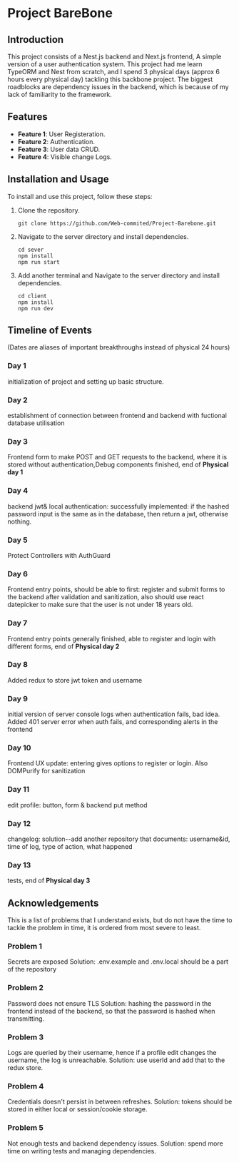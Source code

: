 # Project BareBone

## Introduction

This project consists of a Nest.js backend and Next.js frontend, A simple version of a user authentication system.
This project had me learn TypeORM and Nest from scratch, and I spend 3 physical days (approx 6 hours every physical day) tackling this backbone project.
The biggest roadblocks are dependency issues in the backend, which is because of my lack of familiarity to the framework.

## Features

- **Feature 1**: User Registeration.
- **Feature 2**: Authentication.
- **Feature 3**: User data CRUD.
- **Feature 4**: Visible change Logs.

## Installation and Usage

To install and use this project, follow these steps:

1. Clone the repository.
   ```
   git clone https://github.com/Web-commited/Project-Barebone.git
   ```
2. Navigate to the server directory and install dependencies.
   ```
   cd sever
   npm install
   npm run start
   ```
3. Add another terminal and Navigate to the server directory and install dependencies.
   ```
   cd client
   npm install
   npm run dev
   ```

## Timeline of Events

(Dates are aliases of important breakthroughs instead of physical 24 hours)

### Day 1

initialization of project and setting up basic structure.

### Day 2

establishment of connection between frontend and backend with fuctional database utilisation

### Day 3

Frontend form to make POST and GET requests to the backend, where it is stored without authentication,Debug components finished, end of **Physical day 1**

### Day 4

backend jwt& local authentication: successfully implemented: if the hashed password input is the same as in the database, then return a jwt, otherwise nothing.

### Day 5

Protect Controllers with AuthGuard

### Day 6

Frontend entry points, should be able to first: register and submit forms to the backend after validation and sanitization, also should use react datepicker to make sure that the user is not under 18 years old.

### Day 7

Frontend entry points generally finished, able to register and login with different forms, end of **Physical day 2**

### Day 8

Added redux to store jwt token and username

### Day 9

initial version of server console logs when authentication fails, bad idea. Added 401 server error when auth fails, and corresponding alerts in the frontend

### Day 10

Frontend UX update: entering gives options to register or login.
Also DOMPurify for sanitization

### Day 11

edit profile: button, form & backend put method

### Day 12

changelog: solution--add another repository that documents: username&id, time of log, type of action, what happened

### Day 13

tests, end of **Physical day 3**

## Acknowledgements

This is a list of problems that I understand exists, but do not have the time to tackle the problem in time, it is ordered from most severe to least.

### Problem 1

Secrets are exposed
Solution: .env.example and .env.local should be a part of the repository

### Problem 2

Password does not ensure TLS
Solution: hashing the password in the frontend instead of the backend, so that the password is hashed when transmitting.

### Problem 3

Logs are queried by their username, hence if a profile edit changes the username, the log is unreachable.
Solution: use userId and add that to the redux store.

### Problem 4

Credentials doesn't persist in between refreshes.
Solution: tokens should be stored in either local or session/cookie storage.

### Problem 5

Not enough tests and backend dependency issues.
Solution: spend more time on writing tests and managing dependencies.
